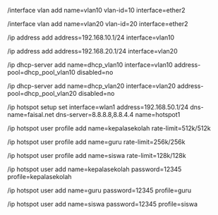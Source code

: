 /interface vlan
add name=vlan10 vlan-id=10 
interface=ether2

/interface vlan
add name=vlan20 vlan-id=20 interface=ether2

/ip address
add address=192.168.10.1/24 interface=vlan10

/ip address
add address=192.168.20.1/24 interface=vlan20

/ip dhcp-server
add name=dhcp_vlan10 interface=vlan10 address-pool=dhcp_pool_vlan10 disabled=no

/ip dhcp-server
add name=dhcp_vlan20 interface=vlan20 address-pool=dhcp_pool_vlan20 disabled=no

/ip hotspot setup
set interface=wlan1 address=192.168.50.1/24 dns-name=faisal.net dns-server=8.8.8.8,8.8.4.4 name=hotspot1

/ip hotspot user profile
add name=kepalasekolah rate-limit=512k/512k

/ip hotspot user profile
add name=guru rate-limit=256k/256k

/ip hotspot user profile
add name=siswa rate-limit=128k/128k

/ip hotspot user
add name=kepalasekolah password=12345
profile=kepalasekolah

/ip hotspot user
add name=guru password=12345 profile=guru

/ip hotspot user
add name=siswa password=12345 profile=siswa